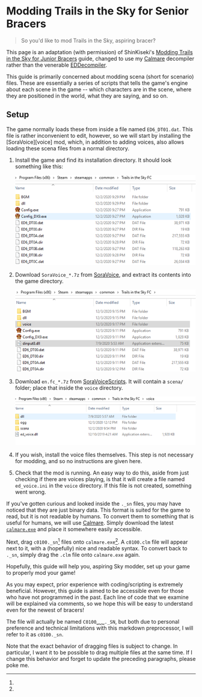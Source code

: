 # Modding Trails in the Sky for Senior Bracers

> So you'd like to mod Trails in the Sky, aspiring bracer?

This page is an adaptation (with permission) of ShinKiseki's [Modding Trails in
the Sky for Junior Bracers][junior] guide, changed to use my [Calmare][Aureole]
decompiler rather than the venerable [EDDecompiler].

This guide is primarily concerned about modding scena (short for scenario)
files. These are essentially a series of scripts that tells the game's engine
about each scene in the game -- which characters are in the scene, where they
are positioned in the world, what they are saying, and so on.

## Setup

The game normally loads these from inside a file named `ED6_DT01.dat`. This file
is rather inconvenient to edit, however, so we will start by installing the
[SoraVoice][voice] mod, which, in addition to adding voices, also allows loading
these scena files from a normal directory.

1. Install the game and find its installation directory. It should look
   something like this:

   ![The installation directory for Trails in the Sky FC.](./img/install1.png)

2. Download `SoraVoice_*.7z` from [SoraVoice], and extract its contents into
   the game directory.

   ![The same directory as before, but a directory "voice" and a file "dinput8.dll" have been added.](./img/install2.png)

3. Download `en.fc_*.7z` from [SoraVoiceScripts]. It will contain a `scena/`
   folder; place that inside the `voice` directory.

   ![Inside the "voice" directory, there are directories "dll", "ogg", and "scena", as well as a file "ed_voice.dll".](./img/install3.png)

5. If you wish, install the voice files themselves. This step is not necessary
   for modding, and so no instructions are given here.

6. Check that the mod is running. An easy way to do this, aside from just
   checking if there are voices playing, is that it will create a file named
   `ed_voice.ini` in the `voice` directory. If this file is not created,
   something went wrong.

If you've gotten curious and looked inside the `._sn` files, you may have
noticed that they are just binary data. This format is suited for the game to
read, but it is not readable by humans. To convert them to something that is
useful for humans, we will use [Calmare][Aureole]. Simply download the latest
[`calmare.exe`][calmare-latest] and place it somewhere easily accessible.

Next, drag `c0100._sn`[^filename] files onto `calmare.exe`[^drag]. A `c0100.clm`
file will appear next to it, with a (hopefully) nice and readable syntax. To
convert back to `._sn`, simply drag the `.clm` file onto `calmare.exe` again.

Hopefully, this guide will help you, aspiring Sky modder, set up your game to
properly mod your game!

As you may expect, prior experience with coding/scripting is extremely
beneficial. However, this guide is aimed to be accessible even for those who
have not programmed in the past. Each line of code that we examine will be
explained via comments, so we hope this will be easy to understand even for the
newest of bracers!

[junior]: https://docs.google.com/document/d/1Nflb-dBPLLl0yWwk3MJTo0UxNyRPZDgy5zPanSrtotM/
[EDDecompiler]: https://github.com/Ouroboros/EDDecompiler
[SoraVoice]: https://github.com/ZhenjianYang/SoraVoice/releases
[SoraVoiceScripts]: https://github.com/ZhenjianYang/SoraVoiceScripts/releases/
[Aureole]: https://github.com/Kyuuhachi/Aureole
[calmare-latest]: https://github.com/Kyuuhachi/Aureole/releases/latest/

[^filename]:
  The file will actually be named `C0100␣␣␣._SN`, but both due to personal
  preference and technical limitations with this markdown preprocessor, I will
  refer to it as `c0100._sn`.

[^drag]:
  Note that the exact behavior of dragging files is subject to change. In
  particular, I want it to be possible to drag multiple files at the same time.
  If I change this behavior and forget to update the preceding paragraphs, please
  poke me.
